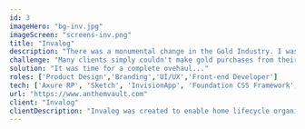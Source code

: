 ```yaml
---
id: 3
imageHero: "bg-inv.jpg"
imageScreen: "screens-inv.png"
title: "Invalog"
description: "There was a monumental change in the Gold Industry. I was brought on to clean up their identity and bring a world class look to a world class company."
challenge: "Many clients simply couldn't make gold purchases from their mobile phone and on desktop..."
solution: "It was time for a complete ovehaul..."
roles: ['Product Design','Branding','UI/UX','Front-end Developer']
tech: ['Axure RP', 'Sketch', 'InvisionApp', 'Foundation CSS Framework', 'Assembla', 'Github']
url: "https://www.anthemvault.com"
client: "Invalog"
clientDescription: "Invalog was created to enable home lifecycle organization and management. It tracks everything that has to do with home."
---
```

